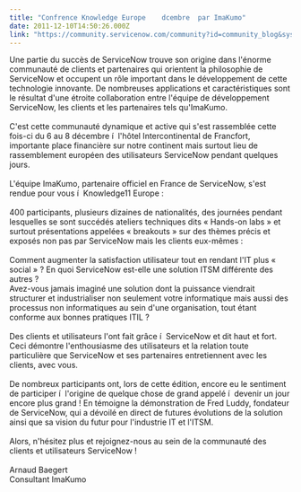 ```yaml
---
title: "Confrence Knowledge Europe    dcembre  par ImaKumo"
date: 2011-12-10T14:50:26.000Z
link: "https://community.servicenow.com/community?id=community_blog&sys_id=012e266ddbd0dbc01dcaf3231f9619f5"
---
```

<p>Une partie du succès de ServiceNow trouve son origine dans l'énorme communauté de clients et partenaires qui orientent la philosophie de ServiceNow et occupent un rôle important dans le développement de cette technologie innovante. De nombreuses applications et caractéristiques sont le résultat d'une étroite collaboration entre l'équipe de développement ServiceNow, les clients et les partenaires tels qu'ImaKumo.<br /><br />C'est cette communauté dynamique et active qui s'est rassemblée cette fois-ci du 6 au 8 décembre í  l'hôtel Intercontinental de Francfort, importante place financière sur notre continent mais surtout lieu de rassemblement européen des utilisateurs ServiceNow pendant quelques jours.<br /><br />L'équipe ImaKumo, partenaire officiel en France de ServiceNow, s'est rendue pour vous í  Knowledge11 Europe :<br /><br />400 participants, plusieurs dizaines de nationalités, des journées pendant lesquelles se sont succédés ateliers techniques dits  « Hands-on labs  » et surtout présentations appelées  « breakouts  » sur des thèmes précis et exposés non pas par ServiceNow mais les clients eux-mêmes :<br /><br />Comment augmenter la satisfaction utilisateur tout en rendant l'IT plus  « social  » ? En quoi ServiceNow est-elle une solution ITSM différente des autres ? <br />Avez-vous jamais imaginé une solution dont la puissance viendrait structurer et industrialiser non seulement votre informatique mais aussi des processus non informatiques au sein d'une organisation, tout étant conforme aux bonnes pratiques ITIL ? <br /><br />Des clients et utilisateurs l'ont fait grâce í  ServiceNow et dit haut et fort. Ceci démontre l'enthousiasme des utilisateurs et la relation toute particulière que ServiceNow et ses partenaires entretiennent avec les clients, avec vous.<br /><br />De nombreux participants ont, lors de cette édition, encore eu le sentiment de participer í  l'origine de quelque chose de grand appelé í  devenir un jour encore plus grand ! En témoigne la démonstration de Fred Luddy, fondateur de ServiceNow, qui a dévoilé en direct de futures évolutions de la solution ainsi que sa vision du futur pour l'industrie IT et l'ITSM.<br /><br />Alors, n'hésitez plus et rejoignez-nous au sein de la communauté des clients et utilisateurs ServiceNow !<br /><br />Arnaud Baegert<br />Consultant ImaKumo</p>
